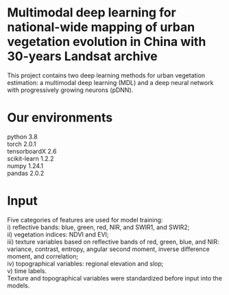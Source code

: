 # Multimodal deep learning for national-wide mapping of urban vegetation evolution in China with 30-years Landsat archive
This project contains two deep learning methods for urban vegetation estimation: a multimodal deep learning (MDL) and a deep neural network with progressively growing neurons (pDNN).
# Our environments
python 3.8  
torch 2.0.1  
tensorboardX 2.6  
scikit-learn 1.2.2  
numpy 1.24.1  
pandas 2.0.2
# Input
Five categories of features are used for model training:  
i) reflective bands: blue, green, red, NIR, and SWIR1, and SWIR2;  
ii) vegetation indices: NDVI and EVI;  
iii) texture variables based on reflective bands of red, green, blue, and NIR: variance, contrast, entropy, angular second moment, inverse difference moment, and correlation;  
iv) topographical variables: regional elevation and  slop;  
v) time labels.  
Texture and topographical variables were standardized before input into the models.
